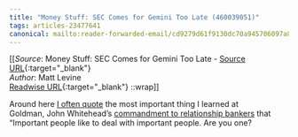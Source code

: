 ```yaml
---
title: "Money Stuff: SEC Comes for Gemini Too Late (460039051)"
tags: articles-23477641
canonical: mailto:reader-forwarded-email/cd9279d61f9130dc70a945706097a8a8
---
```


[[_Source_: Money Stuff: SEC Comes for Gemini Too Late - [Source URL](mailto:reader-forwarded-email/cd9279d61f9130dc70a945706097a8a8){:target="_blank"}<br>
_Author_: Matt Levine<br>
[Readwise URL](https://readwise.io/open/460039051){:target="_blank"}
::wrap]]

Around here [I often quote](https://link.mail.bloombergbusiness.com/click/30277130.421146/aHR0cHM6Ly93d3cuYmxvb21iZXJnLmNvbS9vcGluaW9uL2FydGljbGVzLzIwMTktMDMtMDYvYmUtY2FyZWZ1bC13ZWFyaW5nLWplYW5zLWF0LWdvbGRtYW4_Y21waWQ9QkJEMDExNzIzX01PTkVZU1RVRkYmdXRtX21lZGl1bT1lbWFpbCZ1dG1fc291cmNlPW5ld3NsZXR0ZXImdXRtX3Rlcm09MjMwMTE3JnV0bV9jYW1wYWlnbj1tb25leXN0dWZm/63b6506f00dc2a96fe05ce2cB89d9fd17) the most important thing I learned at Goldman, John Whitehead’s [commandment to relationship bankers](https://link.mail.bloombergbusiness.com/click/30277130.421146/aHR0cHM6Ly93d3cuYnVzaW5lc3NpbnNpZGVyLmNvbS9qb2huLXdoaXRlaGVhZC10ZW4tY29tbWFuZG1lbnRzLTIwMTUtMg/63b6506f00dc2a96fe05ce2cBc0443b4c) that “Important people like to deal with important people. Are you one?
